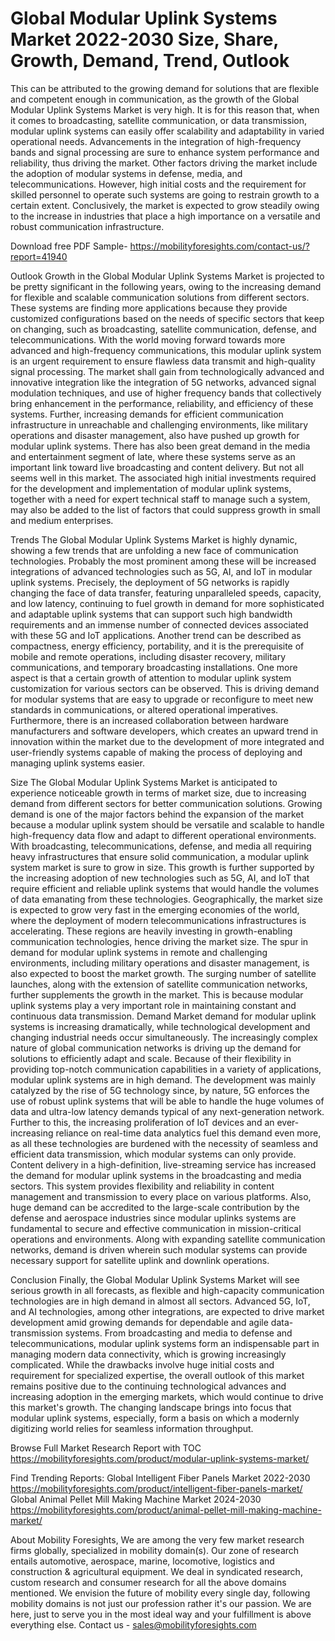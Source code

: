 # Global Modular Uplink Systems Market 2022-2030 Size, Share, Growth, Demand, Trend, Outlook

This can be attributed to the growing demand for solutions that are flexible and competent enough in communication, as the growth of the Global Modular Uplink Systems Market is very high. It is for this reason that, when it comes to broadcasting, satellite communication, or data transmission, modular uplink systems can easily offer scalability and adaptability in varied operational needs. Advancements in the integration of high-frequency bands and signal processing are sure to enhance system performance and reliability, thus driving the market. Other factors driving the market include the adoption of modular systems in defense, media, and telecommunications. However, high initial costs and the requirement for skilled personnel to operate such systems are going to restrain growth to a certain extent. Conclusively, the market is expected to grow steadily owing to the increase in industries that place a high importance on a versatile and robust communication infrastructure.

Download free PDF Sample- https://mobilityforesights.com/contact-us/?report=41940

Outlook
Growth in the Global Modular Uplink Systems Market is projected to be pretty significant in the following years, owing to the increasing demand for flexible and scalable communication solutions from different sectors. These systems are finding more applications because they provide customized configurations based on the needs of specific sectors that keep on changing, such as broadcasting, satellite communication, defense, and telecommunications. With the world moving forward towards more advanced and high-frequency communications, this modular uplink system is an urgent requirement to ensure flawless data transmit and high-quality signal processing. The market shall gain from technologically advanced and innovative integration like the integration of 5G networks, advanced signal modulation techniques, and use of higher frequency bands that collectively bring enhancement in the performance, reliability, and efficiency of these systems.
Further, increasing demands for efficient communication infrastructure in unreachable and challenging environments, like military operations and disaster management, also have pushed up growth for modular uplink systems. There has also been great demand in the media and entertainment segment of late, where these systems serve as an important link toward live broadcasting and content delivery. But not all seems well in this market. The associated high initial investments required for the development and implementation of modular uplink systems, together with a need for expert technical staff to manage such a system, may also be added to the list of factors that could suppress growth in small and medium enterprises.

Trends
The Global Modular Uplink Systems Market is highly dynamic, showing a few trends that are unfolding a new face of communication technologies. Probably the most prominent among these will be increased integrations of advanced technologies such as 5G, AI, and IoT in modular uplink systems. Precisely, the deployment of 5G networks is rapidly changing the face of data transfer, featuring unparalleled speeds, capacity, and low latency, continuing to fuel growth in demand for more sophisticated and adaptable uplink systems that can support such high bandwidth requirements and an immense number of connected devices associated with these 5G and IoT applications. Another trend can be described as compactness, energy efficiency, portability, and it is the prerequisite of mobile and remote operations, including disaster recovery, military communications, and temporary broadcasting installations.
One more aspect is that a certain growth of attention to modular uplink system customization for various sectors can be observed. This is driving demand for modular systems that are easy to upgrade or reconfigure to meet new standards in communications, or altered operational imperatives. Furthermore, there is an increased collaboration between hardware manufacturers and software developers, which creates an upward trend in innovation within the market due to the development of more integrated and user-friendly systems capable of making the process of deploying and managing uplink systems easier.

Size
The Global Modular Uplink Systems Market is anticipated to experience noticeable growth in terms of market size, due to increasing demand from different sectors for better communication solutions. Growing demand is one of the major factors behind the expansion of the market because a modular uplink system should be versatile and scalable to handle high-frequency data flow and adapt to different operational environments. With broadcasting, telecommunications, defense, and media all requiring heavy infrastructures that ensure solid communication, a modular uplink system market is sure to grow in size. This growth is further supported by the increasing adoption of new technologies such as 5G, AI, and IoT that require efficient and reliable uplink systems that would handle the volumes of data emanating from these technologies.
Geographically, the market size is expected to grow very fast in the emerging economies of the world, where the deployment of modern telecommunications infrastructures is accelerating. These regions are heavily investing in growth-enabling communication technologies, hence driving the market size. The spur in demand for modular uplink systems in remote and challenging environments, including military operations and disaster management, is also expected to boost the market growth. The surging number of satellite launches, along with the extension of satellite communication networks, further supplements the growth in the market. This is because modular uplink systems play a very important role in maintaining constant and continuous data transmission.
Demand 
Market demand for modular uplink systems is increasing dramatically, while technological development and changing industrial needs occur simultaneously. The increasingly complex nature of global communication networks is driving up the demand for solutions to efficiently adapt and scale. Because of their flexibility in providing top-notch communication capabilities in a variety of applications, modular uplink systems are in high demand. The development was mainly catalyzed by the rise of 5G technology since, by nature, 5G enforces the use of robust uplink systems that will be able to handle the huge volumes of data and ultra-low latency demands typical of any next-generation network. Further to this, the increasing proliferation of IoT devices and an ever-increasing reliance on real-time data analytics fuel this demand even more, as all these technologies are burdened with the necessity of seamless and efficient data transmission, which modular systems can only provide.
Content delivery in a high-definition, live-streaming service has increased the demand for modular uplink systems in the broadcasting and media sectors. This system provides flexibility and reliability in content management and transmission to every place on various platforms. Also, huge demand can be accredited to the large-scale contribution by the defense and aerospace industries since modular uplinks systems are fundamental to secure and effective communication in mission-critical operations and environments. Along with expanding satellite communication networks, demand is driven wherein such modular systems can provide necessary support for satellite uplink and downlink operations.

Conclusion
Finally, the Global Modular Uplink Systems Market will see serious growth in all forecasts, as flexible and high-capacity communication technologies are in high demand in almost all sectors. Advanced 5G, IoT, and AI technologies, among other integrations, are expected to drive market development amid growing demands for dependable and agile data-transmission systems. From broadcasting and media to defense and telecommunications, modular uplink systems form an indispensable part in managing modern data connectivity, which is growing increasingly complicated. While the drawbacks involve huge initial costs and requirement for specialized expertise, the overall outlook of this market remains positive due to the continuing technological advances and increasing adoption in the emerging markets, which would continue to drive this market's growth. The changing landscape brings into focus that modular uplink systems, especially, form a basis on which a modernly digitizing world relies for seamless information throughput.

Browse Full Market Research Report with TOC  https://mobilityforesights.com/product/modular-uplink-systems-market/

Find Trending Reports:
Global Intelligent Fiber Panels Market 2022-2030
https://mobilityforesights.com/product/intelligent-fiber-panels-market/
Global Animal Pellet Mill Making Machine Market 2024-2030
https://mobilityforesights.com/product/animal-pellet-mill-making-machine-market/


About Mobility Foresights,
We are among the very few market research firms globally, specialized in mobility domain(s). Our zone of research entails automotive, aerospace, marine, locomotive, logistics and construction & agricultural equipment. We deal in syndicated research, custom research and consumer research for all the above domains mentioned.
We envision the future of mobility every single day, following mobility domains is not just our profession rather it's our passion. We are here, just to serve you in the most ideal way and your fulfillment is above everything else. Contact us -  sales@mobilityforesights.com 

